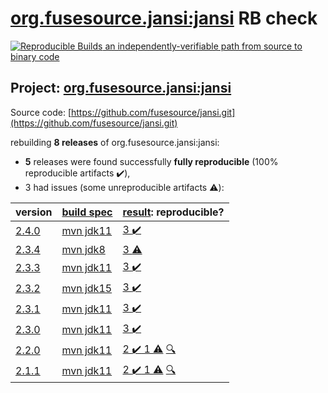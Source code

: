 [org.fusesource.jansi:jansi](https://search.maven.org/artifact/org.fusesource.jansi/jansi/) RB check
=======

[![Reproducible Builds](https://reproducible-builds.org/images/logos/rb.svg) an independently-verifiable path from source to binary code](https://reproducible-builds.org/)

## Project: [org.fusesource.jansi:jansi](https://search.maven.org/artifact/org.fusesource.jansi/jansi/)

Source code: [https://github.com/fusesource/jansi.git](https://github.com/fusesource/jansi.git)

rebuilding **8 releases** of org.fusesource.jansi:jansi:
- **5** releases were found successfully **fully reproducible** (100% reproducible artifacts :heavy_check_mark:),
- 3 had issues (some unreproducible artifacts :warning:):

| version | [build spec](BUILDSPEC.md) | [result](https://reproducible-builds.org/docs/jvm/): reproducible? |
| -- | --------- | ------ |
| [2.4.0](https://search.maven.org/artifact/org.fusesource.jansi/jansi/2.4.0/pom) | [mvn jdk11](jansi-2.4.0.buildspec) | [3 :heavy_check_mark: ](jansi-2.4.0.buildcompare) |
| [2.3.4](https://search.maven.org/artifact/org.fusesource.jansi/jansi/2.3.4/pom) | [mvn jdk8](jansi-2.3.4.buildspec) | [ 3 :warning:](jansi-2.3.4.buildcompare) |
| [2.3.3](https://search.maven.org/artifact/org.fusesource.jansi/jansi/2.3.3/pom) | [mvn jdk11](jansi-2.3.3.buildspec) | [3 :heavy_check_mark: ](jansi-2.3.3.buildcompare) |
| [2.3.2](https://search.maven.org/artifact/org.fusesource.jansi/jansi/2.3.2/pom) | [mvn jdk15](jansi-2.3.2.buildspec) | [3 :heavy_check_mark: ](jansi-2.3.2.buildcompare) |
| [2.3.1](https://search.maven.org/artifact/org.fusesource.jansi/jansi/2.3.1/pom) | [mvn jdk11](jansi-2.3.1.buildspec) | [3 :heavy_check_mark: ](jansi-2.3.1.buildcompare) |
| [2.3.0](https://search.maven.org/artifact/org.fusesource.jansi/jansi/2.3.0/pom) | [mvn jdk11](jansi-2.3.0.buildspec) | [3 :heavy_check_mark: ](jansi-2.3.0.buildcompare) |
| [2.2.0](https://search.maven.org/artifact/org.fusesource.jansi/jansi/2.2.0/pom) | [mvn jdk11](jansi-2.2.0.buildspec) | [2 :heavy_check_mark:  1 :warning:](jansi-2.2.0.buildcompare) [:mag:](https://github.com/fusesource/jansi/issues/192) |
| [2.1.1](https://search.maven.org/artifact/org.fusesource.jansi/jansi/2.1.1/pom) | [mvn jdk11](jansi-2.1.1.buildspec) | [2 :heavy_check_mark:  1 :warning:](jansi-2.1.1.buildcompare) [:mag:](https://github.com/fusesource/jansi/issues/185) |
